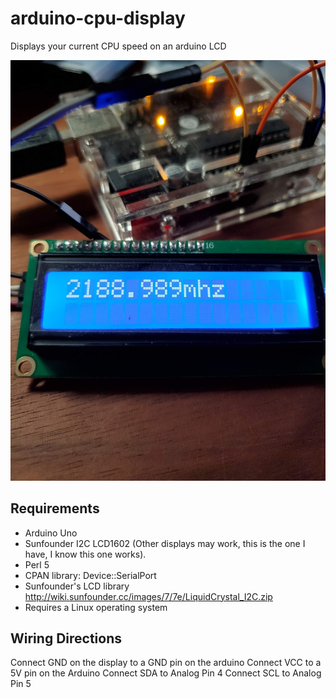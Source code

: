 # arduino-cpu-display
Displays your current CPU speed on an arduino LCD

![CPU Display In Action](/IMG_20201101_004829.jpg)

## Requirements

- Arduino Uno
- Sunfounder I2C LCD1602 (Other displays may work, this is the one I have, I know this one works).
- Perl 5
- CPAN library: Device::SerialPort
- Sunfounder's LCD library http://wiki.sunfounder.cc/images/7/7e/LiquidCrystal_I2C.zip
- Requires a Linux operating system

## Wiring Directions

Connect GND on the display to a GND pin on the arduino
Connect VCC to a 5V pin on the Arduino
Connect SDA to Analog Pin 4
Connect SCL to Analog Pin 5

